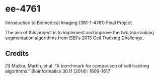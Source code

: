 ee-4761
=======

Introduction to Biomedical Imaging (361-1-4761) Final Project.

The aim of this project is to implement and improve the two top-ranking segmentation algorithms from ISBI's 2013 Cell Tracking Challenge.

Credits
-------
[1] Maška, Martin, et al. "A benchmark for comparison of cell tracking algorithms." Bioinformatics 30.11 (2014): 1609-1617
